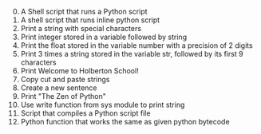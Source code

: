 0. A Shell script that runs a Python script
1. A shell script that runs inline python script
2. Print a string with special characters
3. Print integer stored in a variable followed by string
4. Print the float stored in the variable number with a precision of 2 digits
5. Print 3 times a string stored in the variable str, followed by its first 9 characters
6. Print Welcome to Holberton School!
7. Copy cut and paste strings
8. Create a new sentence
9. Print "The Zen of Python"
11. Use write function from sys module to print string
12. Script that compiles a Python script file
13. Python function that works the same as given python bytecode

